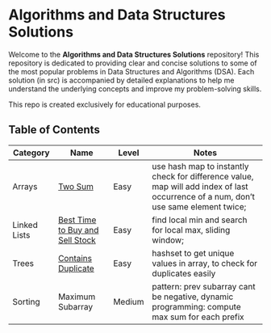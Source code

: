 # Algorithms and Data Structures Solutions

Welcome to the **Algorithms and Data Structures Solutions** repository! This repository is dedicated to providing clear and concise solutions to some of the most popular problems in Data Structures and Algorithms (DSA). Each solution (in src) is accompanied by detailed explanations to help me understand the underlying concepts and improve my problem-solving skills. 

This repo is created exclusively for educational purposes. 

## Table of Contents

| Category      | Name                  | Level                         | Notes                 |
|---------------|-----------------------|------------------------------|-----------------------|
| Arrays        | [Two Sum](https://leetcode.com/problems/two-sum/)               |     Easy          | use hash map to instantly check for difference value, map will add index of last occurrence of a num, don’t use same element twice;  |
| Linked Lists  | [Best Time to Buy and Sell Stock](https://leetcode.com/problems/best-time-to-buy-and-sell-stock/)   |  Easy | find local min and search for local max, sliding window;               |
| Trees         | [Contains Duplicate](https://leetcode.com/problems/contains-duplicate/)    |       Easy        | hashset to get unique values in array, to check for duplicates easily |
| Sorting       | Maximum Subarray      |      Medium         | pattern: prev subarray cant be negative, dynamic programming: compute max sum for each prefix           |
